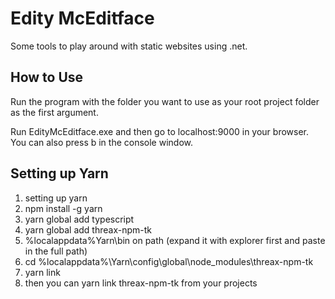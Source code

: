 # Edity McEditface
Some tools to play around with static websites using .net.

## How to Use
Run the program with the folder you want to use as your root project
folder as the first argument.

Run EdityMcEditface.exe and then go to localhost:9000 in your browser.
You can also press b in the console window.

## Setting up Yarn
 1. setting up yarn
 1. npm install -g yarn
 1. yarn global add typescript
 1. yarn global add threax-npm-tk
 1. %localappdata%Yarn\bin on path (expand it with explorer first and paste in the full path)
 1. cd %localappdata%\Yarn\config\global\node_modules\threax-npm-tk
 1. yarn link
 1. then you can yarn link threax-npm-tk from your projects
